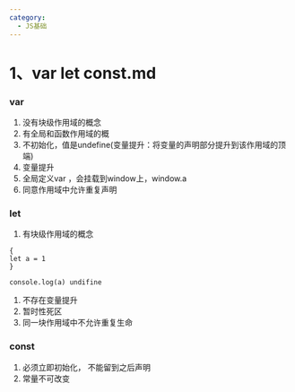 ```yaml
---
category:
  - JS基础
---
```


# 1、var let const.md

### var 
1. 没有块级作用域的概念
2. 有全局和函数作用域的概
3. 不初始化，值是undefine(变量提升：将变量的声明部分提升到该作用域的顶端)
4. 变量提升
5. 全局定义var ，会挂载到window上，window.a
6. 同意作用域中允许重复声明

### let
1. 有块级作用域的概念
```
{
let a = 1
}

console.log(a) undifine
```
1. 不存在变量提升
2. 暂时性死区
3. 同一块作用域中不允许重复生命
### const
1. 必须立即初始化， 不能留到之后声明
2. 常量不可改变 